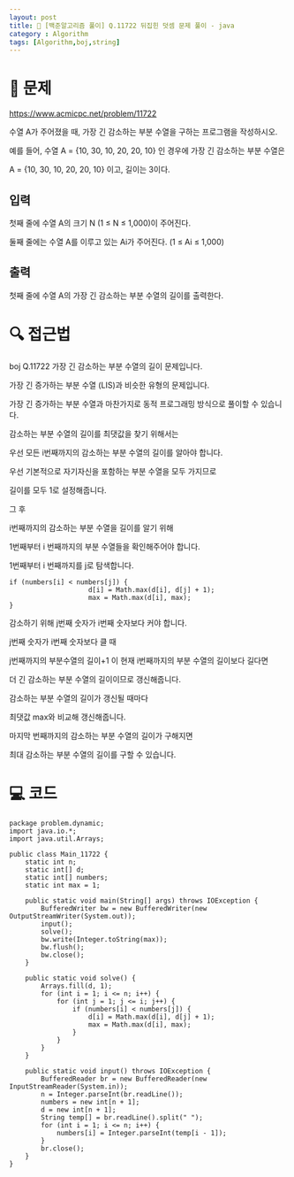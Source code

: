 ```yaml
---
layout: post
title: 📖 [백준알고리즘 풀이] Q.11722 뒤집힌 덧셈 문제 풀이 - java
category : Algorithm
tags: [Algorithm,boj,string]
---
```

# 📖 문제
https://www.acmicpc.net/problem/11722

수열 A가 주어졌을 때, 가장 긴 감소하는 부분 수열을 구하는 프로그램을 작성하시오.

예를 들어, 수열 A = {10, 30, 10, 20, 20, 10} 인 경우에 가장 긴 감소하는 부분 수열은

A = {10, 30, 10, 20, 20, 10}  이고, 길이는 3이다.

## 입력

첫째 줄에 수열 A의 크기 N (1 ≤ N ≤ 1,000)이 주어진다.

둘째 줄에는 수열 A를 이루고 있는 Ai가 주어진다. (1 ≤ Ai ≤ 1,000)

## 출력

첫째 줄에 수열 A의 가장 긴 감소하는 부분 수열의 길이를 출력한다.

# 🔍 접근법
boj Q.11722 가장 긴 감소하는 부분 수열의 길이 문제입니다.

가장 긴 증가하는 부분 수열 (LIS)과 비슷한 유형의 문제입니다.

가장 긴 증가하는 부분 수열과 마찬가지로 동적 프로그래밍 방식으로 풀이할 수 있습니다.

감소하는 부분 수열의 길이를 최댓값을 찾기 위해서는

우선 모든 i번째까지의 감소하는 부분 수열의 길이를 알아야 합니다.

우선 기본적으로 자기자신을 포함하는 부분 수열을 모두 가지므로 

길이를 모두 1로 설정해줍니다.

그 후

i번째까지의 감소하는 부분 수열을 길이를 알기 위해

1번째부터 i 번째까지의 부분 수열들을 확인해주어야 합니다.

1번째부터 i 번째까지를 j로 탐색합니다.

    if (numbers[i] < numbers[j]) {
                        d[i] = Math.max(d[i], d[j] + 1);
                        max = Math.max(d[i], max);
    }

감소하기 위해 j번째 숫자가 i번째 숫자보다 커야 합니다.

j번째 숫자가 i번째 숫자보다 클 때 

j번째까지의 부분수열의 길이+1 이 현재 i번째까지의 부분 수열의 길이보다 길다면

더 긴 감소하는 부분 수열의 길이이므로 갱신해줍니다.

감소하는 부분 수열의 길이가 갱신될 때마다 

최댓값 max와 비교해 갱신해줍니다.

마지막 번째까지의 감소하는 부분 수열의 길이가 구해지면

최대 감소하는 부분 수열의 길이를 구할 수 있습니다.
               
# 💻 코드

```
package problem.dynamic;
import java.io.*;
import java.util.Arrays;

public class Main_11722 {
    static int n;
    static int[] d;
    static int[] numbers;
    static int max = 1;

    public static void main(String[] args) throws IOException {
        BufferedWriter bw = new BufferedWriter(new OutputStreamWriter(System.out));
        input();
        solve();
        bw.write(Integer.toString(max));
        bw.flush();
        bw.close();
    }

    public static void solve() {
        Arrays.fill(d, 1);
        for (int i = 1; i <= n; i++) {
            for (int j = 1; j <= i; j++) {
                if (numbers[i] < numbers[j]) {
                    d[i] = Math.max(d[i], d[j] + 1);
                    max = Math.max(d[i], max);
                }
            }
        }
    }

    public static void input() throws IOException {
        BufferedReader br = new BufferedReader(new InputStreamReader(System.in));
        n = Integer.parseInt(br.readLine());
        numbers = new int[n + 1];
        d = new int[n + 1];
        String temp[] = br.readLine().split(" ");
        for (int i = 1; i <= n; i++) {
            numbers[i] = Integer.parseInt(temp[i - 1]);
        }
        br.close();
    }
}

```